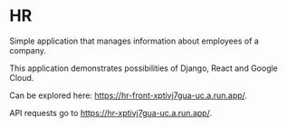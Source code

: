 # HR

Simple application that manages information about employees of a company.

This application demonstrates possibilities of Django, React and Google Cloud.

Can be explored here: https://hr-front-xptivj7gua-uc.a.run.app/.

API requests go to https://hr-xptivj7gua-uc.a.run.app/.
